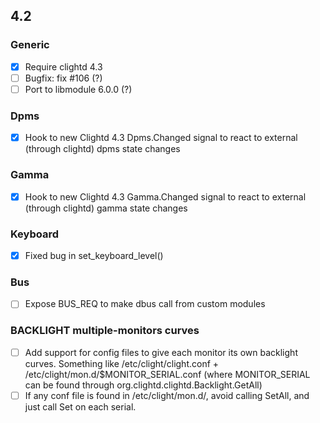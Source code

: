 ## 4.2

### Generic
- [x] Require clightd 4.3
- [ ] Bugfix: fix #106 (?)
- [ ] Port to libmodule 6.0.0 (?)

### Dpms
- [x] Hook to new Clightd 4.3 Dpms.Changed signal to react to external (through clightd) dpms state changes

### Gamma
- [x] Hook to new Clightd 4.3 Gamma.Changed signal to react to external (through clightd) gamma state changes

### Keyboard
- [x] Fixed bug in set_keyboard_level()

### Bus
- [ ] Expose BUS_REQ to make dbus call from custom modules

### BACKLIGHT multiple-monitors curves
- [ ] Add support for config files to give each monitor its own backlight curves. Something like /etc/clight/clight.conf + /etc/clight/mon.d/$MONITOR_SERIAL.conf (where MONITOR_SERIAL can be found through org.clightd.clightd.Backlight.GetAll)
- [ ] If any conf file is found in /etc/clight/mon.d/, avoid calling SetAll, and just call Set on each serial.
